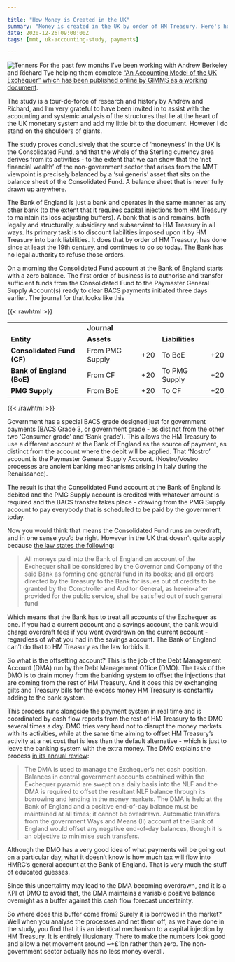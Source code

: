 ```yaml
---

title: "How Money is Created in the UK"
summary: "Money is created in the UK by order of HM Treasury. Here's how it works"
date: 2020-12-26T09:00:00Z
tags: [mmt, uk-accounting-study, payments]

---
```


![Tenners](images/tenners.jpeg)
For the past few months I’ve been working with Andrew Berkeley and Richard Tye helping them complete [“An Accounting Model of the UK Exchequer” which has been published online by GIMMS as a working document](https://gimms.org.uk/2020/12/26/accounting-model-uk-exchequer/).

The study is a tour-de-force of research and history by Andrew and Richard, and I’m very grateful to have been invited in to assist with the accounting and systemic analysis of the structures that lie at the heart of the UK monetary system and add my little bit to the document. However I do stand on the shoulders of giants. 

The study proves conclusively that the source of ‘moneyness’ in the UK is the Consolidated Fund, and that the whole of the Sterling currency area derives from its activities  - to the extent that we can show that the ‘net financial wealth’ of the non-government sector that arises from the MMT viewpoint is precisely balanced by a ‘sui generis’ asset that sits on the balance sheet of the Consolidated Fund. A balance sheet that is never fully drawn up anywhere.

The Bank of England is just a bank and operates in the same manner as any other bank (to the extent that it [requires capital injections from HM Treasury](https://www.bankofengland.co.uk/-/media/boe/files/letter/2018/chancellor-letter-210618.pdf) to maintain its loss adjusting buffers).  A bank that is and remains, both legally and structurally, subsidiary and subservient to HM Treasury in all ways. Its primary task is to discount liabilities imposed upon it by HM Treasury into bank liabilities. It does that by order of HM Treasury, has done since at least the 19th century, and continues to do so today. The Bank has no legal authority to refuse those orders.

On a morning the Consolidated Fund account at the Bank of England starts with a zero balance. The first order of business is to authorise and transfer sufficient funds from the Consolidated Fund to the Paymaster General Supply Account(s) ready to clear BACS payments initiated three days earlier. The journal for that looks like this

{{< rawhtml >}}
<table>
  <tr>
   <td>
   </td>
   <td colspan="4" ><strong>Journal</strong>
   </td>
  </tr>
  <tr>
   <td><strong>Entity</strong>
   </td>
   <td colspan="2" ><strong>Assets</strong>
   </td>
   <td colspan="2" ><strong>Liabilities</strong>
   </td>
  </tr>
  <tr>
   <td rowspan="2" ><strong>Consolidated Fund (CF)</strong>
   </td>
   <td rowspan="2" >From PMG Supply
   </td>
   <td rowspan="2"  style="text-align: right">
+20

   </td>
   <td rowspan="2" >To BoE
   </td>
   <td rowspan="2"  style="text-align: right">
+20

   </td>
  </tr>
  <tr>
  </tr>
  <tr>
   <td rowspan="2" ><strong>Bank of England (BoE)</strong>
   </td>
   <td rowspan="2" >From CF
   </td>
   <td rowspan="2"  style="text-align: right">
+20

   </td>
   <td rowspan="2" >To PMG Supply
   </td>
   <td rowspan="2"  style="text-align: right">
+20

   </td>
  </tr>
  <tr>
  </tr>
  <tr>
   <td rowspan="2" ><strong>PMG Supply</strong>
   </td>
   <td rowspan="2" >From BoE
   </td>
   <td rowspan="2"  style="text-align: right">
+20

   </td>
   <td rowspan="2" >To CF
   </td>
   <td rowspan="2"  style="text-align: right">
+20

   </td>
  </tr>
  <tr>
  </tr>
</table>
{{< /rawhtml >}}

Government has a special BACS grade designed just for government payments (BACS Grade 3, or government grade - as distinct from the other two ‘Consumer grade’ and ‘Bank grade’). This allows the HM Treasury to use a different account at the Bank of England as the source of payment, as distinct from the account where the debit will be applied. That ‘Nostro’ account is the Paymaster General Supply Account. (Nostro/Vostro processes are ancient banking mechanisms arising in Italy during the Renaissance).

The result is that the Consolidated Fund account at the Bank of England is debited and the PMG Supply account is credited with whatever amount is required and the BACS transfer takes place - drawing from the PMG Supply account to pay everybody that is scheduled to be paid by the government today.

Now you would think that means the Consolidated Fund runs an overdraft, and in one sense you’d be right. However in the UK that doesn’t quite apply because [the law states the following](https://www.legislation.gov.uk/ukpga/Vict/29-30/39/section/11): 

> All moneys paid into the Bank of England on account of the Exchequer shall be considered by the Governor and Company of the said Bank as forming one general fund in its books; and all orders directed by the Treasury to the Bank for issues out of credits to be granted by the Comptroller and Auditor General, as herein-after provided for the public service, shall be satisfied out of such general fund

Which means that the Bank has to treat all accounts of the Exchequer as one. If you had a current account and a savings account, the bank would charge overdraft fees if you went overdrawn on the current account - regardless of what you had in the savings account. The Bank of England can’t do that to HM Treasury as the law forbids it.

So what is the offsetting account? This is the job of the Debt Management Account (DMA) run by the Debt Management Office (DMO). The task of the DMO is to drain money from the banking system to offset the injections that are coming from the rest of HM Treasury. And it does this by exchanging gilts and Treasury bills for the excess money HM Treasury is constantly adding to the bank system. 

This process runs alongside the payment system in real time and is coordinated by cash flow reports from the rest of HM Treasury to the DMO several times a day. DMO tries very hard not to disrupt the money markets with its activities, while at the same time aiming to offset HM Treasury’s activity at a net cost that is less than the default alternative - which is just to leave the banking system with the extra money. The DMO explains the process [in its annual review](https://www.dmo.gov.uk/media/17019/gar1920.pdf):

> The DMA is used to manage the Exchequer’s net cash position. Balances in central government accounts contained within the Exchequer pyramid are swept on a daily basis into the NLF and the DMA is required to offset the resultant NLF balance through its borrowing and lending in the money markets. The DMA is held at the Bank of England and a positive end-of-day balance must be maintained at all times; it cannot be overdrawn. Automatic transfers from the government Ways and Means (II) account at the Bank of England would offset any negative end-of-day balances, though it is an objective to minimise such transfers.

Although the DMO has a very good idea of what payments will be going out on a particular day, what it doesn’t know is how much tax will flow into HMRC’s general account at the Bank of England. That is very much the stuff of educated guesses. 

Since this uncertainty may lead to the DMA becoming overdrawn, and it is a KPI of DMO to avoid that, the DMA maintains a variable positive balance overnight as a buffer against this cash flow forecast uncertainty. 

So where does this buffer come from? Surely it is borrowed in the market? Well when you analyse the processes and net them off, as we have done in the study, you find that it is an identical mechanism to a capital injection by HM Treasury. It is entirely illusionary. There to make the numbers look good and allow a net movement around ~+£1bn rather than zero. The non-government sector actually has no less money overall.
